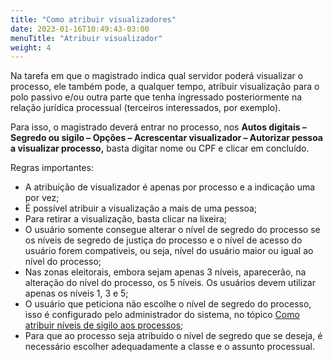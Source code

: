 ```yaml
---
title: "Como atribuir visualizadores"
date: 2023-01-16T10:49:43-03:00
menuTitle: "Atribuir visualizador"
weight: 4
---
```

Na tarefa em que o magistrado indica qual servidor poderá visualizar o processo, ele também pode, a qualquer tempo, atribuir visualização para o polo passivo e/ou outra parte que tenha ingressado posteriormente na relação jurídica processual (terceiros interessados, por exemplo).

Para isso, o magistrado deverá entrar no processo, nos **Autos digitais – Segredo ou sigilo – Opções – Acrescentar visualizador – Autorizar pessoa a visualizar processo,** basta digitar nome ou CPF e clicar em concluído.

Regras importantes:
+ A atribuição de visualizador é apenas por processo e a indicação uma por vez;
+ É possível atribuir a visualização a mais de uma pessoa;
+ Para retirar a visualização, basta clicar na lixeira; 
+ O usuário somente consegue alterar o nível de segredo do processo se os níveis de segredo de justiça do processo e o nível de acesso do usuário forem compatíveis, ou seja, nível do usuário maior ou igual ao nível do processo; 
+ Nas zonas eleitorais, embora sejam apenas 3 níveis, aparecerão, na alteração do nível do processo, os 5 níveis. Os usuários devem utilizar apenas os níveis 1, 3 e 5; 
+ O usuário que peticiona não escolhe o nível de segredo do processo, isso é configurado pelo administrador do sistema, no tópico [Como atribuir níveis de sigilo aos processos](atribuir_nivel.md);
+ Para que ao processo seja atribuído o nível de segredo que se deseja, é necessário escolher adequadamente a classe e o assunto processual.
